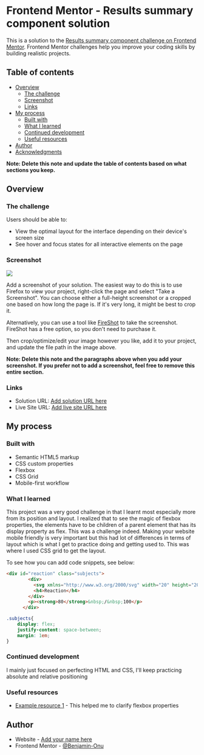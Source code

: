 # Frontend Mentor - Results summary component solution

This is a solution to the [Results summary component challenge on Frontend Mentor](https://www.frontendmentor.io/challenges/results-summary-component-CE_K6s0maV). Frontend Mentor challenges help you improve your coding skills by building realistic projects. 

## Table of contents

- [Overview](#overview)
  - [The challenge](#the-challenge)
  - [Screenshot](#screenshot)
  - [Links](#links)
- [My process](#my-process)
  - [Built with](#built-with)
  - [What I learned](#what-i-learned)
  - [Continued development](#continued-development)
  - [Useful resources](#useful-resources)
- [Author](#author)
- [Acknowledgments](#acknowledgments)

**Note: Delete this note and update the table of contents based on what sections you keep.**

## Overview

### The challenge

Users should be able to:

- View the optimal layout for the interface depending on their device's screen size
- See hover and focus states for all interactive elements on the page

### Screenshot

![](./screenshot.jpg)

Add a screenshot of your solution. The easiest way to do this is to use Firefox to view your project, right-click the page and select "Take a Screenshot". You can choose either a full-height screenshot or a cropped one based on how long the page is. If it's very long, it might be best to crop it.

Alternatively, you can use a tool like [FireShot](https://getfireshot.com/) to take the screenshot. FireShot has a free option, so you don't need to purchase it. 

Then crop/optimize/edit your image however you like, add it to your project, and update the file path in the image above.

**Note: Delete this note and the paragraphs above when you add your screenshot. If you prefer not to add a screenshot, feel free to remove this entire section.**

### Links

- Solution URL: [Add solution URL here](https://your-solution-url.com)
- Live Site URL: [Add live site URL here](https://your-live-site-url.com)

## My process

### Built with

- Semantic HTML5 markup
- CSS custom properties
- Flexbox
- CSS Grid
- Mobile-first workflow

### What I learned

This project was a very good challenge in that I learnt most especially more from its position and layout. I realized that to see the magic of flexbox properties, the elements have to be children of a parent element that has its display property as flex. This was a challenge indeed.
Making your website mobile friendly is very important but this had lot of differences in terms of layout which is what I get to practice doing and getting used to. This was where I used CSS grid to get the layout.

To see how you can add code snippets, see below:

```html
<div id="reaction" class="subjects">
        <div>
          <svg xmlns="http://www.w3.org/2000/svg" width="20" height="20" fill="none" viewBox="0 0 20 20"><path stroke="#F55" stroke-linecap="round" stroke-linejoin="round" stroke-width="1.25" d="M10.833 8.333V2.5l-6.666 9.167h5V17.5l6.666-9.167h-5Z"/></svg>
          <h4>Reaction</h4>
        </div>
        <p><strong>80</strong>&nbsp;/&nbsp;100</p>
      </div>
```
```css
.subjects{
    display: flex;
    justify-content: space-between;
    margin: 1em;
}
```

### Continued development
I mainly just focused on perfecting HTML and CSS, I'll keep practicing absolute and relative positioning

### Useful resources
- [Example resource 1]([https://flexboxfroggy.com/]) - This helped me to clarify flexbox properties

## Author

- Website - [Add your name here](https://www.your-site.com)
- Frontend Mentor - [@Benjamin-Onu]([https://www.frontendmentor.io/profile/Benjamin-Onu])
